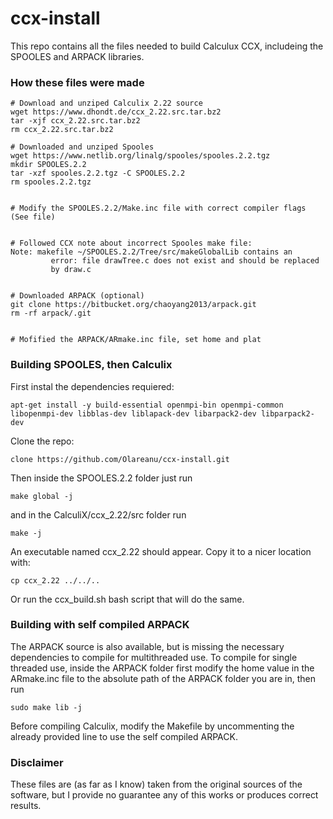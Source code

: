# ccx-install

This repo contains all the files needed to build Calculux CCX, includeing the SPOOLES and ARPACK libraries.


### How these files were made

```
# Download and unziped Calculix 2.22 source
wget https://www.dhondt.de/ccx_2.22.src.tar.bz2
tar -xjf ccx_2.22.src.tar.bz2
rm ccx_2.22.src.tar.bz2

# Downloaded and unziped Spooles
wget https://www.netlib.org/linalg/spooles/spooles.2.2.tgz
mkdir SPOOLES.2.2
tar -xzf spooles.2.2.tgz -C SPOOLES.2.2
rm spooles.2.2.tgz


# Modify the SPOOLES.2.2/Make.inc file with correct compiler flags (See file)


# Followed CCX note about incorrect Spooles make file:
Note: makefile ~/SPOOLES.2.2/Tree/src/makeGlobalLib contains an
         error: file drawTree.c does not exist and should be replaced
         by draw.c


# Downloaded ARPACK (optional)
git clone https://bitbucket.org/chaoyang2013/arpack.git
rm -rf arpack/.git


# Mofified the ARPACK/ARmake.inc file, set home and plat

```


### Building SPOOLES, then Calculix

First instal the dependencies requiered:
```
apt-get install -y build-essential openmpi-bin openmpi-common libopenmpi-dev libblas-dev liblapack-dev libarpack2-dev libparpack2-dev
```
Clone the repo:
```
clone https://github.com/Olareanu/ccx-install.git
```

Then inside the SPOOLES.2.2 folder just run
```
make global -j
```
and in the CalculiX/ccx_2.22/src folder run
```
make -j
```
An executable named ccx_2.22 should appear. Copy it to a nicer location with:
```
cp ccx_2.22 ../../..
```

Or run the ccx_build.sh bash script that will do the same.



### Building with self compiled ARPACK

The ARPACK source is also available, but is missing the necessary dependencies to compile for multithreaded use.
To compile for single threaded use, inside the ARPACK folder first modify the home value in the ARmake.inc file to the absolute path of the ARPACK folder you are in, then run
```
sudo make lib -j
```
Before compiling Calculix, modify the Makefile by uncommenting the already provided line to use the self compiled ARPACK.


### Disclaimer
These files are (as far as I know) taken from the original sources of the software, but I provide no guarantee any of this works or produces correct results.